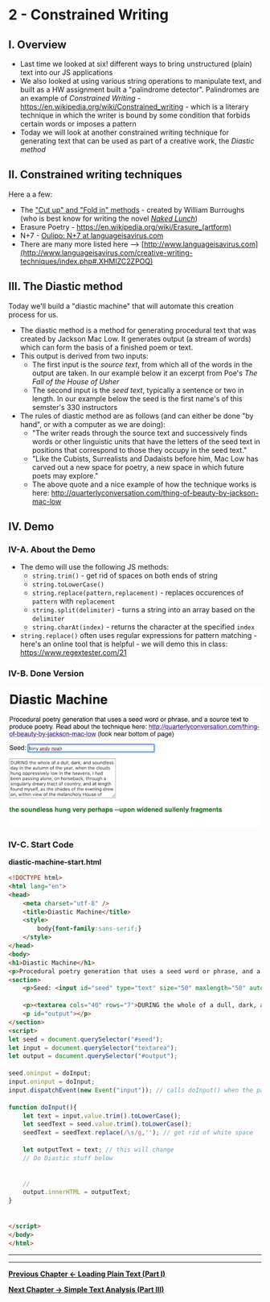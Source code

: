 # 2 - Constrained Writing

## I. Overview

- Last time we looked at six! different ways to bring unstructured (plain) text into our JS applications
- We also looked at using various string operations to manipulate text, and built as a HW assignment built a "palindrome detector". Palindromes are an example of *Constrained Writing* - https://en.wikipedia.org/wiki/Constrained_writing - which is a literary technique in which the writer is bound by some condition that forbids certain words or imposes a pattern
- Today we will look at another constrained writing technique for generating text that can be used as part of a creative work, the *Diastic method*


## II. Constrained writing techniques

Here a a few:
- The ["Cut up" and "Fold in" methods](http://www.writing.upenn.edu/~afilreis/88v/burroughs-cutup.html) - created by William Burroughs (who is best know for writing the novel [*Naked Lunch*](https://groveatlantic.com/book/naked-lunch/))
- Erasure Poetry - https://en.wikipedia.org/wiki/Erasure_(artform)
- N+7 - [Oulipo: N+7 at languageisavirus.com](http://www.languageisavirus.com/creative-writing-techniques/oulipo.php#.XHMH_S2ZPOR)
- There are many more listed here --> [http://www.languageisavirus.com](http://www.languageisavirus.com/creative-writing-techniques/index.php#.XHMIZC2ZPOQ)

## III. The Diastic method
Today we'll build a "diastic machine" that will automate this creation process for us.

- The diastic method is a method for generating procedural text that was created by Jackson Mac Low. It generates output (a stream of words) which can form the basis of a finished poem or text.
- This output is derived from two inputs:
  - The first input is the *source text*, from which all of the words in the output are taken. In our example below it an excerpt from Poe's *The Fall of the House of Usher*
  - The second input is the *seed text*, typically a sentence or two in length. In our example below the seed is the first name's of this semster's 330 instructors
- The rules of diastic method are as follows (and can either be done "by hand", or with a computer as we are doing):
  - "The writer reads through the source text and successively finds words or other linguistic units that have the letters of the seed text in positions that correspond to those they occupy in the seed text."
  - "Like the Cubists, Surrealists and Dadaists before him, Mac Low has carved out a new space for poetry, a new space in which future poets may explore." 
  - The above quote and a nice example of how the technique works is here: http://quarterlyconversation.com/thing-of-beauty-by-jackson-mac-low
  

## IV. Demo

### IV-A. About the Demo
- The demo will use the following JS methods:
  - `string.trim()` - get rid of spaces on both ends of string
  - `string.toLowerCase()`
  - `string.replace(pattern,replacement)` - replaces occurences of `pattern` with `replacement`
  - `string.split(delimiter)` - turns a string into an array based on the `delimiter`
  - `string.charAt(index)` - returns the character at the specified `index`
- `string.replace()` often uses regular expressions for pattern matching - here's an online tool that is helpful - we will demo this in class: https://www.regextester.com/21


### IV-B. Done Version

![screenshot](./_images/text-7.png)

### IV-C. Start Code

**diastic-machine-start.html**

```html
<!DOCTYPE html>
<html lang="en">
<head>
	<meta charset="utf-8" />
	<title>Diastic Machine</title>
	<style>
		body{font-family:sans-serif;}
	</style>
</head>
<body>
<h1>Diastic Machine</h1>
<p>Procedural poetry generation that uses a seed word or phrase, and a source text to produce poetry. Read about the technique here: <a href="http://quarterlyconversation.com/thing-of-beauty-by-jackson-mac-low">http://quarterlyconversation.com/thing-of-beauty-by-jackson-mac-low</a> (look near bottom of page)</p>
<section>
	<p>Seed: <input id="seed" type="text" size="50" maxlength="50" autofocus value="tony andy noah" /></p>

	<p><textarea cols="40" rows="7">DURING the whole of a dull, dark, and soundless day in the autumn of the year, when the clouds hung oppressively low in the heavens, I had been passing alone, on horseback, through a singularly dreary tract of country; and at length found myself, as the shades of the evening drew on, within view of the melancholy House of Usher. I know not how it was --but, with the first glimpse of the building, a sense of insufferable gloom pervaded my spirit. I say insufferable; for the feeling was unrelieved by any of that half-pleasurable, because poetic, sentiment, with which the mind usually receives even the sternest natural images of the desolate or terrible. I looked upon the scene before me --upon the mere house, and the simple landscape features of the domain --upon the bleak walls --upon the vacant eye-like windows --upon a few rank sedges --and upon a few white trunks of decayed trees --with an utter depression of soul which I can compare to no earthly sensation more properly than to the after-dream of the reveller upon opium --the bitter lapse into everyday life --the hideous dropping off of the veil. There was an iciness, a sinking, a sickening of the heart --an unredeemed dreariness of thought which no goading of the imagination could torture into aught of the sublime. What was it --I paused to think --what was it that so unnerved me in the contemplation of the House of Usher? It was a mystery all insoluble; nor could I grapple with the shadowy fancies that crowded upon me as I pondered. I was forced to fall back upon the unsatisfactory conclusion, that while, beyond doubt, there are combinations of very simple natural objects which have the power of thus affecting us, still the analysis of this power lies among considerations beyond our depth. It was possible, I reflected, that a mere different arrangement of the particulars of the scene, of the details of the picture, would be sufficient to modify, or perhaps to annihilate its capacity for sorrowful impression; and, acting upon this idea, I reined my horse to the precipitous brink of a black and lurid tarn that lay in unruffled lustre by the dwelling, and gazed down --but with a shudder even more thrilling than before --upon the remodelled and inverted images of the gray sedge, and the ghastly tree-stems, and the vacant and eye-like windows.From that chamber, and from that mansion, I fled aghast. The storm was still abroad in all its wrath as I found myself crossing the old causeway. Suddenly there shot along the path a wild light, and I turned to see whence a gleam so unusual could have issued; for the vast house and its shadows were alone behind me. The radiance was that of the full, setting, and blood-red moon which now shone vividly through that once barely-discernible fissure of which I have before spoken as extending from the roof of the building, in a zig-zag direction, to the base. While I gazed, this fissure rapidly widened --there came a fierce breath of the whirlwind --the entire orb of the satellite burst at once upon my sight --my brain reeled as I saw the mighty walls rushing asunder --there was a long tumultuous shouting sound like the voice of a thousand waters --and the deep and dank tarn at my feet closed sullenly and silently over the fragments of the "HOUSE OF USHER."</textarea></p>
	<p id="output"></p>
</section>
<script>
let seed = document.querySelector("#seed");
let input = document.querySelector("textarea");
let output = document.querySelector("#output");

seed.oninput = doInput; 
input.oninput = doInput;
input.dispatchEvent(new Event("input")); // calls doInput() when the page first loads

function doInput(){
	let text = input.value.trim().toLowerCase();
	let seedText = seed.value.trim().toLowerCase();
	seedText = seedText.replace(/\s/g,''); // get rid of white space
	
	let outputText = text; // this will change
	// Do Diastic stuff below
	
	
	//
	output.innerHTML = outputText; 
}


</script>
</body>
</html>
```


<hr><hr>

**[Previous Chapter <- Loading Plain Text (Part I)](text-1.md)**

**[Next Chapter -> Simple Text Analysis (Part III)](text-3.md)**

